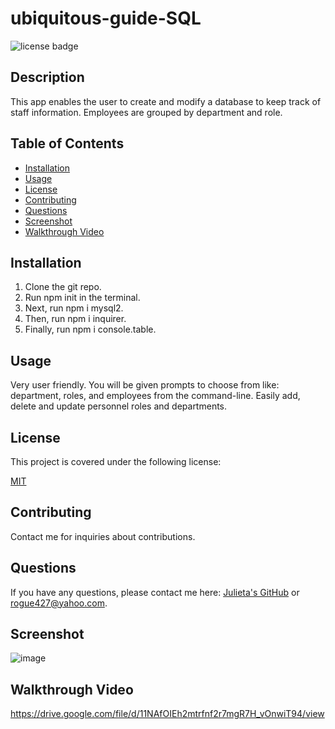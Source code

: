 # ubiquitous-guide-SQL
![license badge](https://img.shields.io/badge/license-MIT-brightgreen)

## Description

This app enables the user to create and modify a database to keep track of staff information. Employees are grouped by department and role.

## Table of Contents

- [Installation](#installation)
- [Usage](#usage)
- [License](#license)
- [Contributing](#contributing)
- [Questions](#questions)
- [Screenshot](#screenshot)
- [Walkthrough Video](#walkthroughvid)

## Installation

1. Clone the git repo.
2. Run npm init in the terminal.
3. Next, run npm i mysql2.
5. Then, run npm i inquirer.
6. Finally, run npm i console.table.

## Usage

Very user friendly. You will be given prompts to choose from like: department, roles, and employees from the command-line. Easily add, delete and update personnel roles and departments.

## License

This project is covered under the following license:

[MIT](https://www.mit.edu/~amini/LICENSE.md)

## Contributing

Contact me for inquiries about contributions.

## Questions

If you have any questions, please contact me here: [Julieta's GitHub](https://github.com/JulesMcP) or <rogue427@yahoo.com>.

## Screenshot
![image](https://user-images.githubusercontent.com/95149604/158256006-af6ddfbc-1cfa-43b1-b249-669ccab745b7.png)
## Walkthrough Video
https://drive.google.com/file/d/11NAfOIEh2mtrfnf2r7mgR7H_vOnwiT94/view
